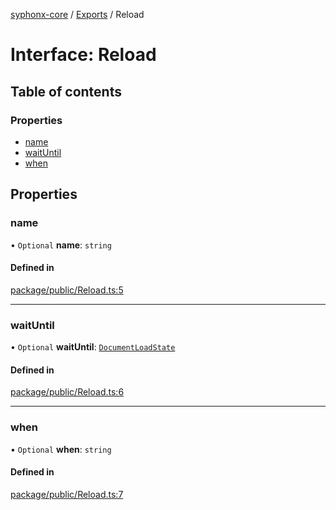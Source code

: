 [syphonx-core](../README.md) / [Exports](../modules.md) / Reload

# Interface: Reload

## Table of contents

### Properties

- [name](Reload.md#name)
- [waitUntil](Reload.md#waituntil)
- [when](Reload.md#when)

## Properties

### name

• `Optional` **name**: `string`

#### Defined in

[package/public/Reload.ts:5](https://github.com/dtempx/syphonx-core/blob/4b1bb7c/package/public/Reload.ts#L5)

___

### waitUntil

• `Optional` **waitUntil**: [`DocumentLoadState`](../modules.md#documentloadstate)

#### Defined in

[package/public/Reload.ts:6](https://github.com/dtempx/syphonx-core/blob/4b1bb7c/package/public/Reload.ts#L6)

___

### when

• `Optional` **when**: `string`

#### Defined in

[package/public/Reload.ts:7](https://github.com/dtempx/syphonx-core/blob/4b1bb7c/package/public/Reload.ts#L7)
